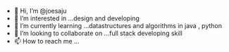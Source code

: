 - 👋 Hi, I’m @joesaju
- 👀 I’m interested in ...design and developing
- 🌱 I’m currently learning ...datastructures and algorithms in java , python
- 💞️ I’m looking to collaborate on ...full stack developing skill
- 📫 How to reach me ...

<!---
joesaju/joesaju is a ✨ special ✨ repository because its `README.md` (this file) appears on your GitHub profile.
You can click the Preview link to take a look at your changes.
--->
